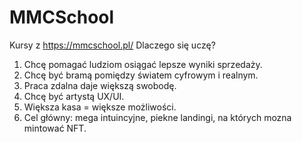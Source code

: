 # MMCSchool
Kursy z https://mmcschool.pl/
Dlaczego się uczę?
1. Chcę pomagać ludziom osiągać lepsze wyniki sprzedaży.
2. Chcę być bramą pomiędzy światem cyfrowym i realnym.
3. Praca zdalna daje większą swobodę.
4. Chcę być artystą UX/UI.
5. Większa kasa = większe możliwości.
6. Cel główny: mega intuincyjne, piekne landingi, na których mozna mintować NFT.